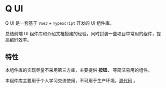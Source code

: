 # Q UI

Q UI 是一套基于 `Vue3` + `TypeScript` 开发的 UI 组件库。

总结前端 UI 组件库和介绍文档搭建的经验，同时封装一些项目中常用的组件，提高编码效率。

## 特性

本组件库的实现尽量不采用第三方库，主要提供 **按钮、** 等简洁易用的组件。

本组件库主要用于个人学习交流使用，不可用于生产环境。[源代码](https://github.com/jqw755/q-ui) 。

